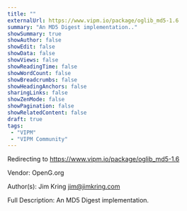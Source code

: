 ```yaml
---
title: ""
externalUrl: https://www.vipm.io/package/oglib_md5-1.6
summary: "An MD5 Digest implementation.."
showSummary: true
showAuthor: false
showEdit: false
showData: false
showViews: false
showReadingTime: false
showWordCount: false
showBreadcrumbs: false
showHeadingAnchors: false
sharingLinks: false
showZenMode: false
showPagination: false
showRelatedContent: false
draft: true
tags:
 - "VIPM"
 - "VIPM Community"
---
```


Redirecting to https://www.vipm.io/package/oglib_md5-1.6

Vendor: OpenG.org

Author(s): Jim Kring <jim@jimkring.com>
 
Full Description:
An MD5 Digest implementation.